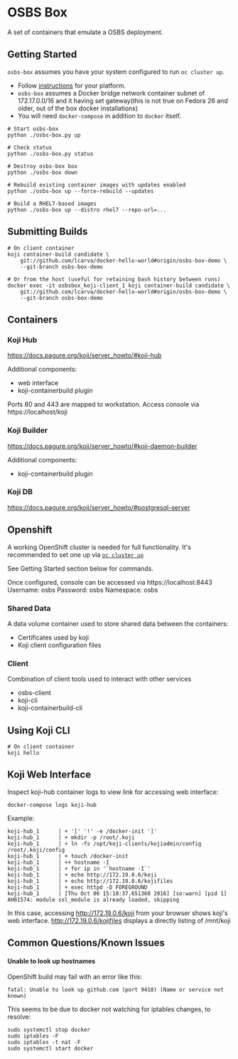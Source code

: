 # OSBS Box

A set of containers that emulate a OSBS deployment.

## Getting Started

`osbs-box` assumes you have your system configured to run `oc cluster up`.

* Follow [instructions](https://github.com/openshift/origin/blob/master/docs/cluster_up_down.md) for your platform.
* `osbs-box` assumes a Docker bridge network container subnet of 172.17.0.0/16 and it having set gateway(this is not true on Fedora 26 and older, out of the box docker installations)
* You will need `docker-compose` in addition to `docker` itself.

```
# Start osbs-box
python ./osbs-box.py up

# Check status
python ./osbs-box.py status

# Destroy osbs-box box
python ./osbs-box down

# Rebuild existing container images with updates enabled
python ./osbs-box up --force-rebuild --updates

# Build a RHEL7-based images
python ./osbs-box up --distro rhel7 --repo-url=...
```

## Submitting Builds

```
# On client container
koji container-build candidate \
    git://github.com/lcarva/docker-hello-world#origin/osbs-box-demo \
    --git-branch osbs-box-demo

# Or from the host (useful for retaining bash history between runs)
docker exec -it osbsbox_koji-client_1 koji container-build candidate \
    git://github.com/lcarva/docker-hello-world#origin/osbs-box-demo \
    --git-branch osbs-box-demo
```

## Containers

### Koji Hub
https://docs.pagure.org/koji/server_howto/#koji-hub

Additional components:
* web interface
* koji-containerbuild plugin

Ports 80 and 443 are mapped to workstation.
Access console via https://localhost/koji

### Koji Builder
https://docs.pagure.org/koji/server_howto/#koji-daemon-builder

Additional components:
* koji-containerbuild plugin

### Koji DB
https://docs.pagure.org/koji/server_howto/#postgresql-server

## Openshift
A working OpenShift cluster is needed for full functionality.
It's recommended to set one up via
[`oc cluster up`](https://github.com/openshift/origin/blob/master/docs/cluster_up_down.md)

See Getting Started section below for commands.

Once configured, console can be accessed via https://localhost:8443
Username: osbs
Password: osbs
Namespace: osbs

### Shared Data
A data volume container used to store shared data between
the containers:
* Certificates used by koji
* Koji client configuration files

### Client
Combination of client tools used to interact with other services
* osbs-client
* koji-cli
* koji-containerbuild-cli


## Using Koji CLI

```
# On client container
koji hello
```

## Koji Web Interface

Inspect koji-hub container logs to view link for accessing web interface:

```
docker-compose logs koji-hub
```

Example:
```
koji-hub_1      | + '[' '!' -e /docker-init ']'
koji-hub_1      | + mkdir -p /root/.koji
koji-hub_1      | + ln -fs /opt/koji-clients/kojiadmin/config /root/.koji/config
koji-hub_1      | + touch /docker-init
koji-hub_1      | ++ hostname -I
koji-hub_1      | + for ip in '`hostname -I`'
koji-hub_1      | + echo http://172.19.0.6/koji
koji-hub_1      | + echo http://172.19.0.6/kojifiles
koji-hub_1      | + exec httpd -D FOREGROUND
koji-hub_1      | [Thu Oct 06 15:18:37.651360 2016] [so:warn] [pid 1] AH01574: module ssl_module is already loaded, skipping

```
In this case, accessing http://172.19.0.6/koji from your browser shows koji's
web interface. http://172.19.0.6/kojifiles displays a directly listing of
/mnt/koji

## Common Questions/Known Issues

#### Unable to look up hostnames
OpenShift build may fail with an error like this:

`fatal: Unable to look up github.com (port 9418) (Name or service not known)`

This seems to be due to docker not watching for iptables changes, to resolve:

```
sudo systemctl stop docker
sudo iptables -F
sudo iptables -t nat -F
sudo systemctl start docker
```
